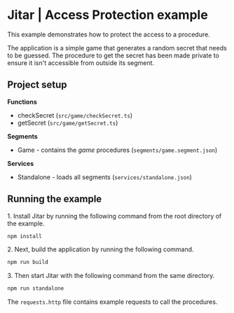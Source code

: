 
# Jitar | Access Protection example

This example demonstrates how to protect the access to a procedure.

The application is a simple game that generates a random secret that needs to be guessed.
The procedure to get the secret has been made private to ensure it isn't accessible from outside its segment.

## Project setup

**Functions**

* checkSecret (`src/game/checkSecret.ts`)
* getSecret (`src/game/getSecret.ts`)

**Segments**

* Game - contains the *game* procedures (`segments/game.segment.json`)

**Services**

* Standalone - loads all segments (`services/standalone.json`)

## Running the example

1\. Install Jitar by running the following command from the root directory of the example.

```bash
npm install
```

2\. Next, build the application by running the following command.

```bash
npm run build
```

3\. Then start Jitar with the following command from the same directory.

```bash
npm run standalone
```

The ``requests.http`` file contains example requests to call the procedures.

